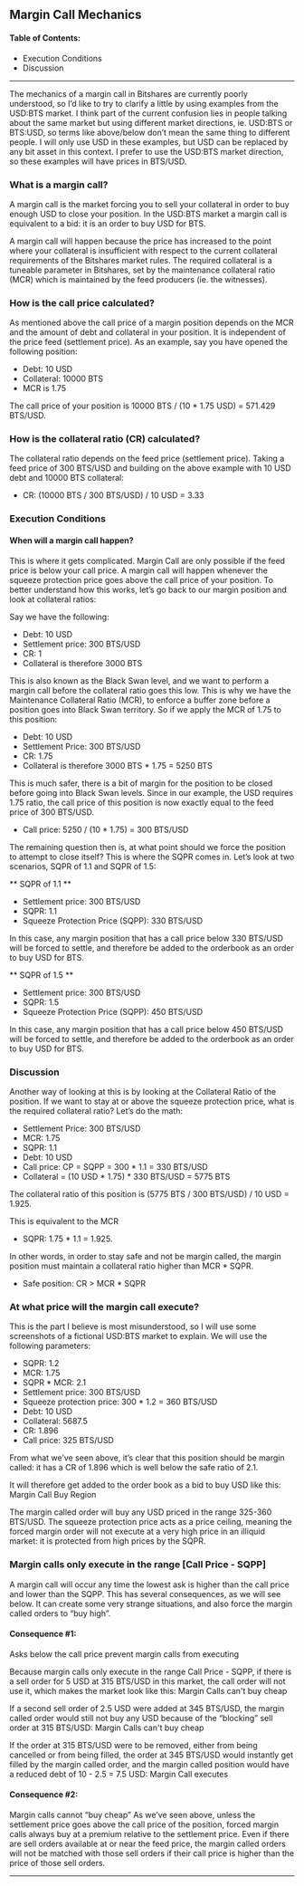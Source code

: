 
## Margin Call Mechanics

#### Table of Contents:
- Execution Conditions
- Discussion

***

The mechanics of a margin call in Bitshares are currently poorly understood, so I’d like to try to clarify a little by using examples from the USD:BTS market. I think part of the current confusion lies in people talking about the same market but using different market directions, ie. USD:BTS or BTS:USD, so terms like above/below don’t mean the same thing to different people. I will only use USD in these examples, but USD can be replaced by any bit asset in this context. I prefer to use the USD:BTS market direction, so these examples will have prices in BTS/USD.


### What is a margin call?

A margin call is the market forcing you to sell your collateral in order to buy enough USD to close your position. In the USD:BTS market a margin call is equivalent to a bid: it is an order to buy USD for BTS.

A margin call will happen because the price has increased to the point where your collateral is insufficient with respect to the current collateral requirements of the Bitshares market rules. The required collateral is a tuneable parameter in Bitshares, set by the maintenance collateral ratio (MCR) which is maintained by the feed producers (ie. the witnesses).

### How is the call price calculated?

As mentioned above the call price of a margin position depends on the MCR and the amount of debt and collateral in your position. It is independent of the price feed (settlement price). As an example, say you have opened the following position:

- Debt: 10 USD
- Collateral: 10000 BTS
- MCR is 1.75

The call price of your position is 10000 BTS / (10 * 1.75 USD) =  571.429 BTS/USD.

### How is the collateral ratio (CR) calculated?

The collateral ratio depends on the feed price (settlement price). Taking a feed price of 300 BTS/USD and building on the above example with 10 USD debt and 10000 BTS collateral:

- CR: (10000 BTS / 300 BTS/USD) / 10 USD = 3.33


### Execution Conditions

#### When will a margin call happen?

This is where it gets complicated. Margin Call are only possible if the feed price is below your call price. A margin call will happen whenever the squeeze protection price goes above the call price of your position. To better understand how this works, let’s go back to our margin position and look at collateral ratios:

Say we have the following:

- Debt: 10 USD
- Settlement price: 300 BTS/USD
- CR: 1
- Collateral is therefore 3000 BTS

This is also known as the Black Swan level, and we want to perform a margin call before the collateral ratio goes this low. This is why we have the Maintenance Collateral Ratio (MCR), to enforce a buffer zone before a position goes into Black Swan territory. So if we apply the MCR of 1.75 to this position:

- Debt: 10 USD
- Settlement Price: 300 BTS/USD
- CR: 1.75
- Collateral is therefore 3000 BTS * 1.75 = 5250 BTS

This is much safer, there is a bit of margin for the position to be closed before going into Black Swan levels. Since in our example, the USD requires 1.75 ratio, the call price of this position is now exactly equal to the feed price of 300 BTS/USD.

- Call price: 5250 / (10 * 1.75) = 300 BTS/USD

The remaining question then is, at what point should we force the position to attempt to close itself? This is where the SQPR comes in. Let’s look at two scenarios, SQPR of 1.1 and SQPR of 1.5:


** SQPR of 1.1 **

- Settlement price: 300 BTS/USD
- SQPR: 1.1
- Squeeze Protection Price (SQPP): 330 BTS/USD

In this case, any margin position that has a call price below 330 BTS/USD will be forced to settle, and therefore be added to the orderbook as an order to buy USD for BTS.

** SQPR of 1.5 **

- Settlement price: 300 BTS/USD
- SQPR: 1.5
- Squeeze Protection Price (SQPP): 450 BTS/USD

In this case, any margin position that has a call price below 450 BTS/USD will be forced to settle, and therefore be added to the orderbook as an order to buy USD for BTS.
	


### Discussion

Another way of looking at this is by looking at the Collateral Ratio of the position. If we want to stay at or above the squeeze protection price, what is the required collateral ratio? Let’s do the math:

- Settlement Price: 300 BTS/USD
- MCR: 1.75
- SQPR: 1.1
- Debt: 10 USD
- Call price: CP = SQPP = 300 * 1.1 = 330 BTS/USD
- Collateral = (10 USD * 1.75) * 330 BTS/USD  = 5775 BTS

The collateral ratio of this position is (5775 BTS / 300 BTS/USD) / 10 USD = 1.925.

This is equivalent to the MCR

- SQPR: 1.75 * 1.1 = 1.925.

In other words, in order to stay safe and not be margin called, the margin position must maintain a collateral ratio higher than MCR * SQPR.

- Safe position: CR > MCR * SQPR

### At what price will the margin call execute?


This is the part I believe is most misunderstood, so I will use some screenshots of a fictional USD:BTS market to explain. We will use the following parameters:

- SQPR: 1.2
- MCR: 1.75
- SQPR * MCR: 2.1
- Settlement price: 300 BTS/USD
- Squeeze protection price: 300 * 1.2 = 360 BTS/USD
- Debt: 10 USD
- Collateral: 5687.5
- CR: 1.896
- Call price: 325 BTS/USD

From what we’ve seen above, it’s clear that this position should be margin called: it has a CR of 1.896 which is well below the safe ratio of 2.1.

It will therefore get added to the order book as a bid to buy USD like this:
Margin Call Buy Region

The margin called order will buy any USD priced in the range 325-360 BTS/USD. The squeeze protection price acts as a price ceiling, meaning the forced margin order will not execute at a very high price in an illiquid market: it is protected from high prices by the SQPR.

	
### Margin calls only execute in the range [Call Price - SQPP]

A margin call will occur any time the lowest ask is higher than the call price and lower than the SQPP. This has several consequences, as we will see below. It can create some very strange situations, and also force the margin called orders to “buy high”.


#### Consequence #1:

Asks below the call price prevent margin calls from executing

Because margin calls only execute in the range Call Price - SQPP, if there is a sell order for 5 USD at 315 BTS/USD in this market, the call order will not use it, which makes the market look like this:
Margin Calls can't buy cheap

If a second sell order of 2.5 USD were added at 345 BTS/USD, the margin called order would still not buy any USD because of the “blocking” sell order at 315 BTS/USD:
 Margin Calls can't buy cheap

If the order at 315 BTS/USD were to be removed, either from being cancelled or from being filled, the order at 345 BTS/USD would instantly get filled by the margin called order, and the margin called position would have a reduced debt of 10 - 2.5 = 7.5 USD:
Margin Call executes

#### Consequence #2:

Margin calls cannot “buy cheap” As we’ve seen above, unless the settlement price goes above the call price of the position, forced margin calls always buy at a premium relative to the settlement price. Even if there are sell orders available at or near the feed price, the margin called orders will not be matched with those sell orders if their call price is higher than the price of those sell orders.

***
	
